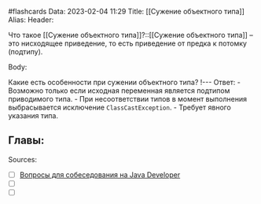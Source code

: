 #flashcards
Data: 2023-02-04 11:29
Title: [[Сужение объектного типа]]
Alias:
Header:

Что такое [[Сужение объектного типа]]?::[[Сужение объектного типа]] – это нисходящее приведение, то есть приведение от предка к потомку (подтипу). 



Body:


Какие есть особенности при сужении объектного типа?
!---
Ответ:
	- Возможно только если исходная переменная является подтипом приводимого типа.
	- При несоответствии типов в момент выполнения выбрасывается исключение `ClassCastException`.
	- Требует явного указания типа.



Главы:
-


Sources:
- [ ] [Вопросы для собеседования на Java Developer](https://github.com/enhorse/java-interview/blob/master/README.md#%D0%9E%D0%9E%D0%9F)
- [ ] []()
- [ ] []()
